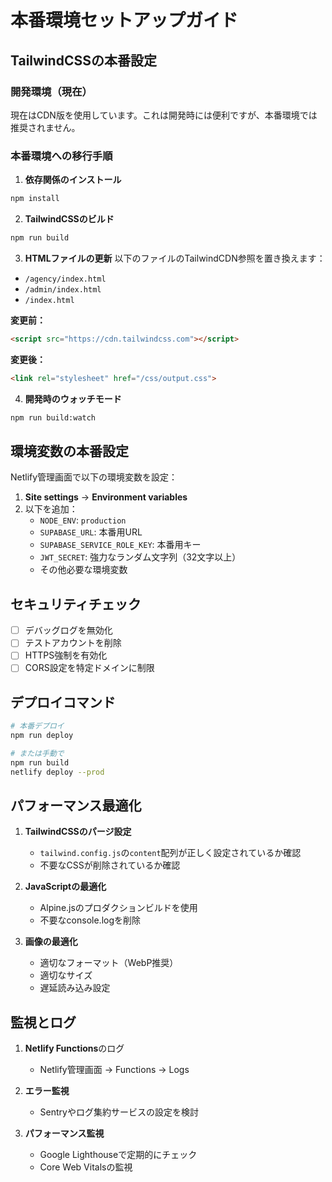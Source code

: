 # 本番環境セットアップガイド

## TailwindCSSの本番設定

### 開発環境（現在）
現在はCDN版を使用しています。これは開発時には便利ですが、本番環境では推奨されません。

### 本番環境への移行手順

1. **依存関係のインストール**
```bash
npm install
```

2. **TailwindCSSのビルド**
```bash
npm run build
```

3. **HTMLファイルの更新**
以下のファイルのTailwindCDN参照を置き換えます：
- `/agency/index.html`
- `/admin/index.html`
- `/index.html`

**変更前：**
```html
<script src="https://cdn.tailwindcss.com"></script>
```

**変更後：**
```html
<link rel="stylesheet" href="/css/output.css">
```

4. **開発時のウォッチモード**
```bash
npm run build:watch
```

## 環境変数の本番設定

Netlify管理画面で以下の環境変数を設定：

1. **Site settings** → **Environment variables**
2. 以下を追加：
   - `NODE_ENV`: `production`
   - `SUPABASE_URL`: 本番用URL
   - `SUPABASE_SERVICE_ROLE_KEY`: 本番用キー
   - `JWT_SECRET`: 強力なランダム文字列（32文字以上）
   - その他必要な環境変数

## セキュリティチェック

- [ ] デバッグログを無効化
- [ ] テストアカウントを削除
- [ ] HTTPS強制を有効化
- [ ] CORS設定を特定ドメインに制限

## デプロイコマンド

```bash
# 本番デプロイ
npm run deploy

# または手動で
npm run build
netlify deploy --prod
```

## パフォーマンス最適化

1. **TailwindCSSのパージ設定**
   - `tailwind.config.js`の`content`配列が正しく設定されているか確認
   - 不要なCSSが削除されているか確認

2. **JavaScriptの最適化**
   - Alpine.jsのプロダクションビルドを使用
   - 不要なconsole.logを削除

3. **画像の最適化**
   - 適切なフォーマット（WebP推奨）
   - 適切なサイズ
   - 遅延読み込み設定

## 監視とログ

1. **Netlify Functions**のログ
   - Netlify管理画面 → Functions → Logs

2. **エラー監視**
   - Sentryやログ集約サービスの設定を検討

3. **パフォーマンス監視**
   - Google Lighthouseで定期的にチェック
   - Core Web Vitalsの監視